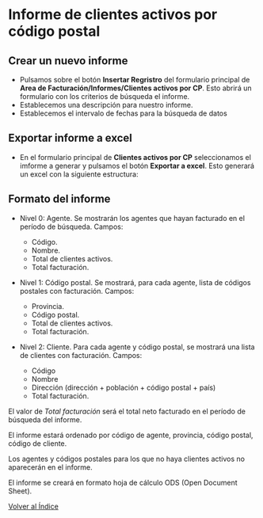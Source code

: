 # Informe de clientes activos por código postal

## Crear un nuevo informe

* Pulsamos sobre el botón **Insertar Regristro** del formulario principal de **Area de Facturación/Informes/Clientes activos por CP**. Esto abrirá un formulario con los criterios de búsqueda el informe.
* Establecemos una descripción para nuestro informe.
* Establecemos el intervalo de fechas para la búsqueda de datos


## Exportar informe a excel

* En el formulario principal de **Clientes activos por CP** seleccionamos el imforme a generar y pulsamos el botón **Exportar a excel**. Esto generará un excel con la siguiente estructura:


## Formato del informe

* Nivel 0: Agente. Se mostrarán los agentes que hayan facturado en el período de búsqueda. Campos:
    + Código.
    + Nombre.
    + Total de clientes activos.
    + Total facturación.

* Nivel 1: Código postal. Se mostrará, para cada agente, lista de códigos postales con facturación. Campos:
    + Provincia.
    + Código postal.
    + Total de clientes activos.
    + Total facturación.

* Nivel 2: Cliente. Para cada agente y código postal, se mostrará una lista de clientes con facturación. Campos:
    + Código
    + Nombre
    + Dirección (dirección + población + código postal + país)
    + Total facturación.

El valor de _Total facturación_ será el total neto facturado en el período de búsqueda del informe.

El informe estará ordenado por código de agente, provincia, código postal, código de cliente.

Los agentes y códigos postales para los que no haya clientes activos no aparecerán en el informe.

El informe se creará en formato hoja de cálculo ODS (Open Document Sheet).


[Volver al Índice](./index.md)